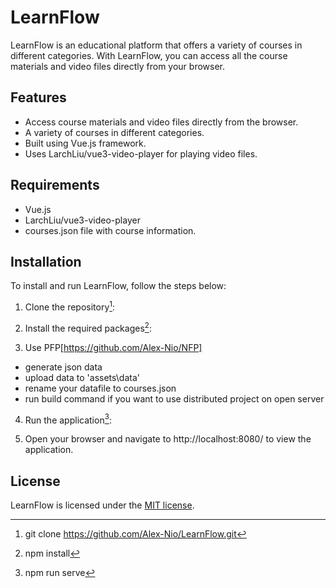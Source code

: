 # LearnFlow

LearnFlow is an educational platform that offers a variety of courses in different categories. With LearnFlow, you can access all the course materials and video files directly from your browser.

## Features

-   Access course materials and video files directly from the browser.
-   A variety of courses in different categories.
-   Built using Vue.js framework.
-   Uses LarchLiu/vue3-video-player for playing video files.

## Requirements

-   Vue.js
-   LarchLiu/vue3-video-player
-   courses.json file with course information.

## Installation

To install and run LearnFlow, follow the steps below:

1. Clone the repository[^1]:

[^1]: git clone https://github.com/Alex-Nio/LearnFlow.git

2. Install the required packages[^2]:

[^2]: npm install

3. Use PFP[https://github.com/Alex-Nio/NFP]

-   generate json data
-   upload data to 'assets\data'
-   rename your datafile to courses.json
-   run build command if you want to use distributed project on open server

4. Run the application[^4]:

[^4]: npm run serve

5. Open your browser and navigate to http://localhost:8080/ to view the application.

## License

LearnFlow is licensed under the [MIT license](https://opensource.org/licenses/MIT).
